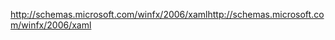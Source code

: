 <span data-ttu-id="ad088-101">http://schemas.microsoft.com/winfx/2006/xaml</span><span class="sxs-lookup"><span data-stu-id="ad088-101">http://schemas.microsoft.com/winfx/2006/xaml</span></span>
